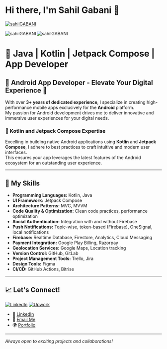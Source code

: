 # Hi there, I'm Sahil Gabani 👋


<p align="left"> <a href="https://github.com/ryo-ma/github-profile-trophy"><img src="https://github-profile-trophy.vercel.app/?username=sahilGABANI" alt="sahilGABANI" /></a> </p>

<p><img align="left" src="https://github-readme-stats.vercel.app/api/top-langs?username=sahilGABANI&show_icons=true&locale=en&layout=compact" alt="sahilGABANI" /></p>

<p><img align="center" src="https://github-readme-streak-stats.herokuapp.com/?user=sahilGABANI" alt="sahilGABANI" /></p>


# 🚀 Java | Kotlin | Jetpack Compose | App Developer

## 📱 Android App Developer - Elevate Your Digital Experience 🚀

With over **3+ years of dedicated experience**, I specialize in creating high-performance mobile apps exclusively for the **Android** platform.  
My passion for Android development drives me to deliver innovative and immersive user experiences for your digital needs.

### 📱 Kotlin and Jetpack Compose Expertise
Excelling in building native Android applications using **Kotlin** and **Jetpack Compose**, I adhere to best practices to craft intuitive and modern user interfaces.  
This ensures your app leverages the latest features of the Android ecosystem for an outstanding user experience.

---

## 🌟 My Skills

- **Programming Languages:** Kotlin, Java  
- **UI Framework:** Jetpack Compose  
- **Architecture Patterns:** MVC, MVVM  
- **Code Quality & Optimization:** Clean code practices, performance optimization  
- **Social Authentication:** Integration with and without Firebase  
- **Push Notifications:** Topic-wise, token-based (Firebase), OneSignal, local notifications  
- **Firebase:** Realtime Database, Firestore, Analytics, Cloud Messaging  
- **Payment Integration:** Google Play Billing, Razorpay  
- **Geolocation Services:** Google Maps, Location tracking  
- **Version Control:** GitHub, GitLab  
- **Project Management Tools:** Trello, Jira  
- **Design Tools:** Figma  
- **CI/CD:** GitHub Actions, Bitrise  

---

## 📈 Let's Connect!

[![LinkedIn](https://img.shields.io/badge/LinkedIn-blue?style=for-the-badge&logo=linkedin&logoColor=white)](https://www.linkedin.com/in/sahil-gabani-067964228/)
[![Upwork](https://img.shields.io/badge/Upwork-6fda44?style=for-the-badge&logo=upwork&logoColor=white)](https://www.upwork.com/freelancers/sahilg65)

- 🔗 [LinkedIn](https://www.linkedin.com/in/sahil-gabani-067964228/) <!-- Add your LinkedIn profile -->
- 📧 [Email Me](mailto:your-email@example.com) <!-- Add your email -->
- 🌍 [Portfolio](https://your-portfolio-link.com) <!-- Add your portfolio -->

---

_Always open to exciting projects and collaborations!_


